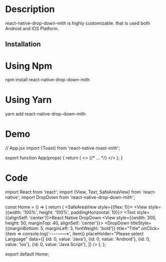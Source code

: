 # Description

react-native-drop-down-mith is highly customizable. that is used both Android and IOS Platform.

## Installation

# Using Npm

npm install react-native-drop-down-mith

# Using Yarn

yarn add react-native-drop-down-mith

# Demo

<!-- <p align="center">
  <img width="250" src="./src/assets/icon.png"><img width="250" src="./src/assets/icon2.png">
</p> -->
// App.jsx
import {Toast} from 'react-native-toast-mith';

export function App(props) {
  return (
    <>
      {/* ... */}
      <Toast />
    </>
  );
}

# Code
import React from 'react';
import {View, Text, SafeAreaView} from 'react-native';
import DropDown from 'react-native-drop-down-mith';

const Home = () => {
  return (
    <SafeAreaView style={{flex: 1}}>
      <View style={{width: '100%', height: '100%', paddingHorizontal: 10}}>
        <Text style={{alignSelf: 'center'}}>React Native DropDown</Text>
        <View
          style={{width: 300, height: 50, marginTop: 40, alignSelf: 'center'}}>
          <DropDown
            titleStyle={{marginBottom: 5, marginLeft: 3, fontWeight: 'bold'}}
            title="Title"
            onClick={item => console.log('------->', item)}
            placeHolder="Please select Language"
            data={[
              {id: 0, value: 'Java'},
              {id: 0, value: 'Android'},
              {id: 0, value: 'Ios'},
              {id: 0, value: 'Java Script'},
            ]}
          />
        </View>
      </View>
    </SafeAreaView>
  );
};


export default Home;
